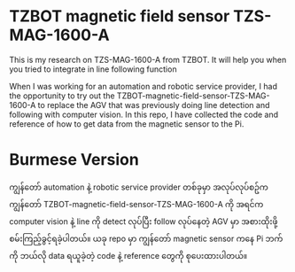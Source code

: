 # TZBOT magnetic field sensor TZS-MAG-1600-A
 This is my research on TZS-MAG-1600-A from TZBOT. It will help you when you tried to integrate in line following function

When I was working for an automation and robotic service provider, I had the opportunity to try out the TZBOT-magnetic-field-sensor-TZS-MAG-1600-A to replace the AGV that was previously doing line detection and following with computer vision. In this repo, I have collected the code and reference of how to get data from the magnetic sensor to the Pi.

Burmese Version
================
ကျွန်တော် automation နဲ့ robotic service provider တစ်ခုမှာ အလုပ်လုပ်စဥ်က ကျွန်တော် TZBOT-magnetic-field-sensor-TZS-MAG-1600-A ကို အရင်က computer vision နဲ့ line ကို detect လုပ်ပြီး follow လုပ်နေတဲ့ AGV မှာ အစားထိုးဖို့ စမ်းကြည့်ခွင့်ရခဲ့ပါတယ်။ ယခု repo မှာ ကျွန်တော် magnetic sensor ကနေ Pi ဘက်ကို ဘယ်လို  data ရယူခဲ့တဲ့ code နဲ့ reference တွေကို စုပေးထားပါတယ်။